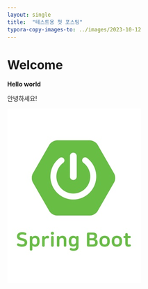 ```yaml
---
layout: single
title:  "테스트용 첫 포스팅"
typora-copy-images-to: ../images/2023-10-12
---
```


# Welcome

**Hello world**

안녕하세요!

![springboot](../images/2023-10-12/springboot.png)
